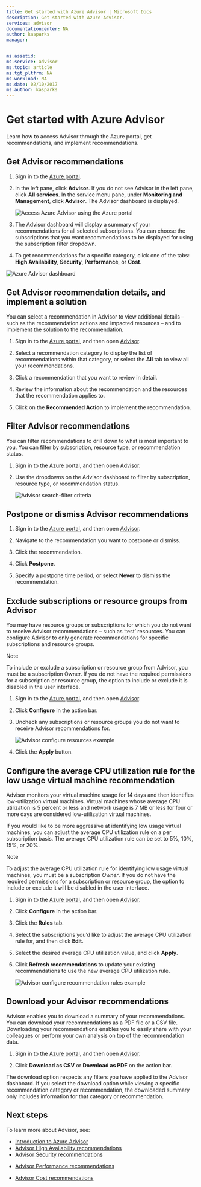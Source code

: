 ```yaml
---
title: Get started with Azure Advisor | Microsoft Docs
description: Get started with Azure Advisor.
services: advisor
documentationcenter: NA
author: kasparks
manager: 


ms.assetid: 
ms.service: advisor
ms.topic: article
ms.tgt_pltfrm: NA
ms.workload: NA
ms.date: 02/10/2017
ms.author: kasparks
---
```


# Get started with Azure Advisor

Learn how to access Advisor through the Azure portal, get recommendations, and implement recommendations.

## Get Advisor recommendations

1. Sign in to the [Azure portal](https://portal.azure.com).

2. In the left pane, click **Advisor**.  If you do not see Advisor in the left pane, click **All services**.  In the service menu pane, under **Monitoring and Management**, click **Advisor**.
 The Advisor dashboard is displayed.

   ![Access Azure Advisor using the Azure portal](./media/advisor-get-started/advisor-portal-menu.png) 

4. The Advisor dashboard will display a summary of your recommendations for all selected subscriptions.  You can choose the subscriptions that you want recommendations to be displayed for using the subscription filter dropdown.

5. To get recommendations for a specific category, click one of the tabs: **High Availability**, **Security**, **Performance**, or **Cost**. 

  ![Azure Advisor dashboard](./media/advisor-overview/advisor-dashboard.png)

## Get Advisor recommendation details, and implement a solution

You can select a recommendation in Advisor to view additional details – such as the recommendation actions and impacted resources – and to implement the solution to the recommendation.  

1. Sign in to the [Azure portal](https://portal.azure.com), and then open [Advisor](https://aka.ms/azureadvisordashboard).

2. Select a recommendation category to display the list of recommendations within that category, or select the **All** tab to view all your recommendations.

3. Click a recommendation that you want to review in detail.

4. Review the information about the recommendation and the resources that the recommendation applies to.

5. Click on the **Recommended Action** to implement the recommendation.

## Filter Advisor recommendations

You can filter recommendations to drill down to what is most important to you.  You can filter by subscription, resource type, or recommendation status.  

1. Sign in to the [Azure portal](https://portal.azure.com), and then open [Advisor](https://aka.ms/azureadvisordashboard).

2.	Use the dropdowns on the Advisor dashboard to filter by subscription, resource type, or recommendation status.

    ![Advisor search-filter criteria](./media/advisor-get-started/advisor-filters.png)

## Postpone or dismiss Advisor recommendations

1. Sign in to the [Azure portal](https://portal.azure.com), and then open [Advisor](https://aka.ms/azureadvisordashboard).

2. Navigate to the recommendation you want to postpone or dismiss.

3. Click the recommendation.

4. Click **Postpone**. 

5. Specify a postpone time period, or select **Never** to dismiss the recommendation.

## Exclude subscriptions or resource groups from Advisor

You may have resource groups or subscriptions for which you do not want to receive Advisor recommendations – such as ‘test’ resources.  You can configure Advisor to only generate recommendations for specific subscriptions and resource groups.

> [!NOTE]
> To include or exclude a subscription or resource group from Advisor, you must be a subscription Owner.  If you do not have the required permissions for a subscription or resource group, the option to include or exclude it is disabled in the user interface.

1. Sign in to the [Azure portal](https://portal.azure.com), and then open [Advisor](https://aka.ms/azureadvisordashboard).

2. Click **Configure** in the action bar.

3. Uncheck any subscriptions or resource groups you do not want to receive Advisor recommendations for.

    ![Advisor configure resources example](./media/advisor-get-started/advisor-configure-resources.png)

4. Click the **Apply** button.

## Configure the average CPU utilization rule for the low usage virtual machine recommendation

Advisor monitors your virtual machine usage for 14 days and then identifies low-utilization virtual machines. Virtual machines whose average CPU utilization is 5 percent or less and network usage is 7 MB or less for four or more days are considered low-utilization virtual machines.

If you would like to be more aggressive at identifying low usage virtual machines, you can adjust the average CPU utilization rule on a per subscription basis.  The average CPU utilization rule can be set to 5%, 10%, 15%, or 20%.

> [!NOTE]
> To adjust the average CPU utilization rule for identifying low usage virtual machines, you must be a subscription *Owner*.  If you do not have the required permissions for a subscription or resource group, the option to include or exclude it will be disabled in the user interface. 

1. Sign in to the [Azure portal](https://portal.azure.com), and then open [Advisor](https://aka.ms/azureadvisordashboard).

2. Click **Configure** in the action bar.

3. Click the **Rules** tab.

4. Select the subscriptions you’d like to adjust the average CPU utilization rule for, and then click **Edit**.

5. Select the desired average CPU utilization value, and click **Apply**.

6. Click **Refresh recommendations** to update your existing recommendations to use the new average CPU utilization rule. 

   ![Advisor configure recommendation rules example](./media/advisor-get-started/advisor-configure-rules.png)

## Download your Advisor recommendations

Advisor enables you to download a summary of your recommendations.  You can download your recommendations as a PDF file or a CSV file.  Downloading your recommendations enables you to easily share with your colleagues or perform your own analysis on top of the recommendation data.

1. Sign in to the [Azure portal](https://portal.azure.com), and then open [Advisor](https://aka.ms/azureadvisordashboard).

2. Click **Download as CSV** or **Download as PDF** on the action bar.

The download option respects any filters you have applied to the Advisor dashboard.  If you select the download option while viewing a specific recommendation category or recommendation, the downloaded summary only includes information for that category or recommendation. 

## Next steps

To learn more about Advisor, see:
* [Introduction to Azure Advisor](advisor-overview.md)
* [Advisor High Availability recommendations](advisor-high-availability-recommendations.md)
* [Advisor Security recommendations](advisor-security-recommendations.md)
-  [Advisor Performance recommendations](advisor-performance-recommendations.md)
* [Advisor Cost recommendations](advisor-performance-recommendations.md)
